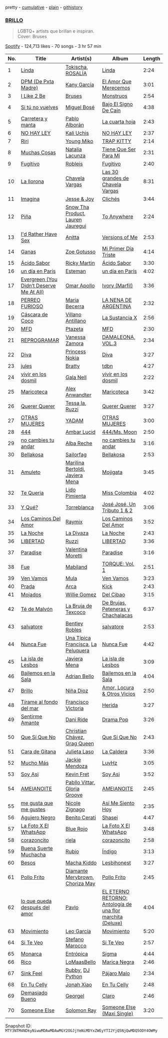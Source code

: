 pretty - [cumulative](/playlists/cumulative/37i9dQZF1DX2lenzaqw2vs.md) - [plain](/playlists/plain/37i9dQZF1DX2lenzaqw2vs) - [githistory](https://github.githistory.xyz/mackorone/spotify-playlist-archive/blob/main/playlists/plain/37i9dQZF1DX2lenzaqw2vs)

### [BRILLO](https://open.spotify.com/playlist/37i9dQZF1DX2lenzaqw2vs)

> LGBTQ+ artists que brillan e inspiran.<br/>Cover: Bruses

[Spotify](https://open.spotify.com/user/spotify) - 124,713 likes - 70 songs - 3 hr 57 min

| No. | Title | Artist(s) | Album | Length |
|---|---|---|---|---|
| 1 | [Linda](https://open.spotify.com/track/1ahCrpeTt94LL7y1aXw0Y8) | [Tokischa](https://open.spotify.com/artist/2p4aN0Uxkk3iT3HK0cJ2cJ), [ROSALÍA](https://open.spotify.com/artist/7ltDVBr6mKbRvohxheJ9h1) | [Linda](https://open.spotify.com/album/6rFyXU9FiGytyYqfbwYO09) | 2:24 |
| 2 | [DPM \(De Pxta Madre\)](https://open.spotify.com/track/4wJXlFV0oh88ktxE54uqKE) | [Kany García](https://open.spotify.com/artist/69UypehHabb68utzfjAVlV) | [El Amor Que Merecemos](https://open.spotify.com/album/3O3pfZQJpe6a7rvyoRtx9l) | 3:01 |
| 3 | [I Like 2 Be](https://open.spotify.com/track/7ilN3oN8goL5nJF6aA48zc) | [Bruses](https://open.spotify.com/artist/5bRLeMl4Tnozmg9wR1pY7y) | [Monstruos](https://open.spotify.com/album/5eBqDH63grduGAMyVGiYRe) | 2:54 |
| 4 | [Si tú no vuelves](https://open.spotify.com/track/1YFBO31kSEYo1DVkjSj8LG) | [Miguel Bosé](https://open.spotify.com/artist/7mWCSSOYqm4E9mB7V4ot6S) | [Bajo El Signo De Caín](https://open.spotify.com/album/3TNVefBL4j3T9Cr7XU232u) | 4:38 |
| 5 | [Carretera y manta](https://open.spotify.com/track/1tV4AlwNv9qM4snHDLUXbY) | [Pablo Alborán](https://open.spotify.com/artist/5M9Bb4adKAgrOFOhc05Y50) | [La cuarta hoja](https://open.spotify.com/album/2Iqhzdnwa1SlsTtqfQXWfn) | 2:43 |
| 6 | [NO HAY LEY](https://open.spotify.com/track/5enNYN3hDG4Dsey9WsF6TJ) | [Kali Uchis](https://open.spotify.com/artist/1U1el3k54VvEUzo3ybLPlM) | [NO HAY LEY](https://open.spotify.com/album/58bXMbR7x7k6ubKP7CyZpQ) | 2:37 |
| 7 | [Riri](https://open.spotify.com/track/13FHy6nHjXHbzHj1dZFB1G) | [Young Miko](https://open.spotify.com/artist/3qsKSpcV3ncke3hw52JSMB) | [TRAP KITTY](https://open.spotify.com/album/6Pd4PYQpNXE7z3Scyfv0AV) | 2:14 |
| 8 | [Muchas Cosas](https://open.spotify.com/track/1DHrUYdgRoAptl0DFOCyuj) | [Natalia Lacunza](https://open.spotify.com/artist/3Zs59sqZJ6fWQqWbRC8bOP) | [Tiene Que Ser Para Mí](https://open.spotify.com/album/2J5ARQTTYCX2j7WTDA6HKK) | 2:31 |
| 9 | [Fugitivo](https://open.spotify.com/track/6IWHrUE6laQtlobaAN0IKb) | [Robleis](https://open.spotify.com/artist/32AuV4BxATEf2i7YVhIjht) | [Fugitivo](https://open.spotify.com/album/1V0Tqj5kxCGZ4Fr6l32pVn) | 2:40 |
| 10 | [La llorona](https://open.spotify.com/track/21VxAmhZn3p0kdb0jXu4Ry) | [Chavela Vargas](https://open.spotify.com/artist/0WC6O2ZzUcDYvcmt2mGh8c) | [Las 30 grandes de Chavela Vargas](https://open.spotify.com/album/5PBV4NRJsndZpe2cbIejt2) | 8:31 |
| 11 | [Imagina](https://open.spotify.com/track/4Fe2oAGo6fmPVwBNkbEdw1) | [Jesse & Joy](https://open.spotify.com/artist/1mX1TWKpNxDSAH16LgDfiR) | [Clichés](https://open.spotify.com/album/1HX7p55GnAwv6kPb9m0Qs9) | 3:44 |
| 12 | [Piña](https://open.spotify.com/track/6Fdho6pm3GhNyA4TZajC2X) | [Snow Tha Product](https://open.spotify.com/artist/3p3jPcp8b7WL9XYj4xlsWj), [Lauren Jauregui](https://open.spotify.com/artist/3J0BpFVUc9LeOIVeN5uNhU) | [To Anywhere](https://open.spotify.com/album/0D0l81uLwVgMbS7DfaEh6V) | 2:24 |
| 13 | [I'd Rather Have Sex](https://open.spotify.com/track/5JKvoSM8KY9Cski1UvGcpa) | [Anitta](https://open.spotify.com/artist/7FNnA9vBm6EKceENgCGRMb) | [Versions of Me](https://open.spotify.com/album/2TPl41Riu1SDbHoxhCIo2D) | 2:53 |
| 14 | [Ganas](https://open.spotify.com/track/54JWFISolUGIbtNeANGp2B) | [Zoe Gotusso](https://open.spotify.com/artist/3XBw8ImFEo86mEB2dYh0vS) | [Mi Primer Día Triste](https://open.spotify.com/album/7IT0jjgh94QCM7Uyfn5Oyo) | 4:14 |
| 15 | [Ácido Sabor](https://open.spotify.com/track/0a2giOzEw6DnH2V9bt3GP3) | [Ricky Martin](https://open.spotify.com/artist/7slfeZO9LsJbWgpkIoXBUJ) | [Ácido Sabor](https://open.spotify.com/album/6VUd6HAFSkMyUYxe26MOSh) | 3:30 |
| 16 | [un día en París](https://open.spotify.com/track/4qGSb2elUwIqbe4Psomxxs) | [Esteman](https://open.spotify.com/artist/3ZtIhDSOuRkpDyqjx53X1R) | [un día en París](https://open.spotify.com/album/5yhz5asZRCa5dceBZBicmo) | 4:02 |
| 17 | [Evergreen \(You Didn’t Deserve Me At All\)](https://open.spotify.com/track/585Vv1qgZ4Brp7J3ARLEIj) | [Omar Apollo](https://open.spotify.com/artist/5FxD8fkQZ6KcsSYupDVoSO) | [Ivory \(Marfil\)](https://open.spotify.com/album/3ZexesAv5PN4RPMiEkOEXC) | 3:36 |
| 18 | [PERREO FURIOSO](https://open.spotify.com/track/2NAjBeyMUrba97IXdLVMqp) | [Maria Becerra](https://open.spotify.com/artist/1DxLCyH42yaHKGK3cl5bvG) | [LA NENA DE ARGENTINA](https://open.spotify.com/album/55onwkSIEu5gEXdiJ6ssFG) | 2:32 |
| 19 | [Cáscara de Coco](https://open.spotify.com/track/0IPoG1zyHibWHm3ACZdgBP) | [Villano Antillano](https://open.spotify.com/artist/1pi7nGhOM7PTHR5YEgXVGq) | [La Sustancia X](https://open.spotify.com/album/3vNcWxeBpYQJ9OkAcm3ch3) | 2:56 |
| 20 | [MFD](https://open.spotify.com/track/0jw9L7QvjqCavzMtquLKOS) | [Ptazeta](https://open.spotify.com/artist/5UN0rzL594mWY2RbOtZqIN) | [MFD](https://open.spotify.com/album/4Bor5SNuJ51FlsqaNcXAkF) | 2:30 |
| 21 | [REPROGRAMAR](https://open.spotify.com/track/2dvxBDC0XVxQDk584mjn0s) | [Vanessa Zamora](https://open.spotify.com/artist/3IZxs4ZukiitIk8vkAPAxC) | [DAMALEONA, VOL.3](https://open.spotify.com/album/3l2saSDzvDxeviPVDMNnzY) | 2:34 |
| 22 | [Diva](https://open.spotify.com/track/3DUkMATtjCLnic8KjPgx66) | [Princess Nokia](https://open.spotify.com/artist/6lay1nwbE6hTx1jivysUAL) | [Diva](https://open.spotify.com/album/2nOhBMGUd7zru4hDhlV1ih) | 3:27 |
| 23 | [jules](https://open.spotify.com/track/5FEcWUQNGBNuHtZnBqgxD3) | [Bratty](https://open.spotify.com/artist/0UTzLuwz9RvFOCnwAZjUxn) | [tdbn](https://open.spotify.com/album/4IYxAA0c0p5TBWlBdLdx5T) | 4:27 |
| 24 | [vivir en los dosmil](https://open.spotify.com/track/3WUlTT5mSRZNmPfbtkvwAS) | [Gala Nell](https://open.spotify.com/artist/4CVNESQIOFNvurriZVBarY) | [vivir en los dosmil](https://open.spotify.com/album/0XXM9pJOGUKNJHwiLkExak) | 2:22 |
| 25 | [Maricoteca](https://open.spotify.com/track/0QbsT7G5OJqieCARLwPZ2q) | [Alex Anwandter](https://open.spotify.com/artist/0M8uC0u1YRUGCieOKmQF02) | [Maricoteca](https://open.spotify.com/album/1iwN2HQCNED5Vm7mAbzVvu) | 3:42 |
| 26 | [Querer Querer](https://open.spotify.com/track/2iR2CH29Oya76P3cg99Ns2) | [Tessa Ia](https://open.spotify.com/artist/2Bo0gW1bqWSjD27xOcVtjg), [Ruzzi](https://open.spotify.com/artist/1hjFlLW9xl3RCn7IWPSmxY) | [Querer Querer](https://open.spotify.com/album/17sfERphTZkMfRkIzKFVHh) | 3:27 |
| 27 | [OTRAS MUJERES](https://open.spotify.com/track/3TPyzaMVYGZq6PV1J4kXBV) | [YADAM](https://open.spotify.com/artist/6JTZ3lKjLYsw1h5jDkwDhf) | [OTRAS MUJERES](https://open.spotify.com/album/7kjsiTEu2hzDx0ioEPhWkF) | 3:00 |
| 28 | [444](https://open.spotify.com/track/4IsGVklAFcRYhQwY3CtsgB) | [Ambar Lucid](https://open.spotify.com/artist/4nzV0hThyodYzrwksnS86G) | [444/Ms\. Moon](https://open.spotify.com/album/4XQ2sccEi11cw5EZZMA97Z) | 2:50 |
| 29 | [no cambies tu andar](https://open.spotify.com/track/4mhJ93BE0N4bpwsK2CO95J) | [Alba Reche](https://open.spotify.com/artist/4mkCQKEe89EI0kn0Q7tMyK) | [no cambies tu andar](https://open.spotify.com/album/69fEXzbm2cy7w4thRgsfj1) | 3:16 |
| 30 | [Bellakosa](https://open.spotify.com/track/3zmjT7DVb5s01CC8Iy8BlN) | [Sailorfag](https://open.spotify.com/artist/3YvJLKikEKjbzNBk9rfIKE) | [Bellakosa](https://open.spotify.com/album/5tUZWuzaD4vnLJRnH5zxPc) | 2:53 |
| 31 | [Amuleto](https://open.spotify.com/track/0mHrAGsrbfmQEBxmstxS21) | [Marilina Bertoldi](https://open.spotify.com/artist/1nm9PdmvzPXJmIlMOk5XLy), [Javiera Mena](https://open.spotify.com/artist/6c0qylj1D1gqcUUN2P8Ofp) | [Mojigata](https://open.spotify.com/album/5U8SvHu7gGsae0izVjA9QS) | 3:45 |
| 32 | [Te Queria](https://open.spotify.com/track/10Jr2PJeIMPYYRWsWximsP) | [Lido Pimienta](https://open.spotify.com/artist/1IdkKQ9CM1i0wygfxYV4Z3) | [Miss Colombia](https://open.spotify.com/album/6H6MZ54B5FLBLXXxWGEl7y) | 4:02 |
| 33 | [Y Qué?](https://open.spotify.com/track/7IimbpNYdLU9pG366Td4Tm) | [Torreblanca](https://open.spotify.com/artist/5sy13x4wGzkhvLeHr4HPEE) | [José José, Un Tributo 1 & 2](https://open.spotify.com/album/103zw9Qm9BRCdlb3mYsBOl) | 3:06 |
| 34 | [Los Caminos Del Amor](https://open.spotify.com/track/4fJ4xLmvXpFFNSjjA82Iym) | [Raymix](https://open.spotify.com/artist/0hHT2BH7XTm3ZdZb6CX064) | [Los Caminos Del Amor](https://open.spotify.com/album/6wFKtAwUCv2mkIbSquFCkH) | 3:52 |
| 35 | [La Noche](https://open.spotify.com/track/16N0HPDPu4xw42JrhY5gJn) | [La Divaza](https://open.spotify.com/artist/2BYegEOEQj3G3x6ltkFkZM) | [La Noche](https://open.spotify.com/album/3mcb8IqvIWkCpvp3XNFIiU) | 2:43 |
| 36 | [LIBERTAD](https://open.spotify.com/track/4bFfzFtW3B0kU23liGxvF6) | [Ruzzi](https://open.spotify.com/artist/1hjFlLW9xl3RCn7IWPSmxY) | [LIBERTAD](https://open.spotify.com/album/2pfIr8vef2H2EYjQJQwBym) | 3:36 |
| 37 | [Paradise](https://open.spotify.com/track/4W8k1VqecfTy4nOaHPc4cY) | [Valentina Moretti](https://open.spotify.com/artist/1smi39GfJBKzbFCPwogmRS) | [Paradise](https://open.spotify.com/album/3SYPjBFJeTW2sb4kMPQk6O) | 3:16 |
| 38 | [Fue](https://open.spotify.com/track/4NmkoTBB02LmKn8GdvOLUN) | [Mabiland](https://open.spotify.com/artist/2oXKVuZqDv85M1ynjVMp3J) | [TORQUE: Vol\. 1](https://open.spotify.com/album/1GTyjbV1GQXFWjOCDsmNne) | 2:51 |
| 39 | [Ven Vamos](https://open.spotify.com/track/0cHpCzglPxJodZNGM5DsRD) | [Mula](https://open.spotify.com/artist/7bWZkUZ5drGDoGAFhGoYGE) | [Ven Vamos](https://open.spotify.com/album/3E8idq0ECWEwgb8FpbZCdG) | 3:23 |
| 40 | [Prada](https://open.spotify.com/track/5MN4hnNta44Ezm2dfajQB0) | [Arca](https://open.spotify.com/artist/4SQdUpG4f7UbkJG3cJ2Iyj) | [Kick](https://open.spotify.com/album/7vG4sP0DjiSzPPihnuXnLL) | 2:43 |
| 41 | [Mojados](https://open.spotify.com/track/2x22qkx1iSxPd1FTdAyTv9) | [Willie Gomez](https://open.spotify.com/artist/0mj8A2Ovy8vOeLtzqrv8At) | [Del Cibao](https://open.spotify.com/album/0JGtdSzzQENX8urajcYIqG) | 3:15 |
| 42 | [Té de Malvón](https://open.spotify.com/track/3BYSoeWlqUgIwfY77C8VgE) | [La Bruja de Texcoco](https://open.spotify.com/artist/7gnuQGVeNQv0QTjZ5QLHpu) | [De Brujas, Peteneras y Chachalacas](https://open.spotify.com/album/1oqhkbPFH04GnzVwO3nFJX) | 6:37 |
| 43 | [salvatore](https://open.spotify.com/track/2j1rf8gz82mPSUFYtZL4VK) | [Bentley Robles](https://open.spotify.com/artist/2LOSfMfEVu8XgmHqwuixWT) | [salvatore](https://open.spotify.com/album/7kVT3L8cRYduktHOINNYgm) | 2:53 |
| 44 | [Nunca Fue](https://open.spotify.com/track/1yoDprcj9nMx1kq9ZRRsG5) | [Una Típica Francisca](https://open.spotify.com/artist/7mCCpnILGKRMZ4RCA9e4lG), [La Peluquera](https://open.spotify.com/artist/2Y8ZTw3lEypiF5jpINYgGr) | [Nunca Fue](https://open.spotify.com/album/0NexOUhIG5wHThaul9GwPG) | 4:42 |
| 45 | [La isla de Lesbos](https://open.spotify.com/track/4lAHrUyPkXB19777s2tBNR) | [Javiera Mena](https://open.spotify.com/artist/6c0qylj1D1gqcUUN2P8Ofp) | [La isla de Lesbos](https://open.spotify.com/album/41Q1mE9hPIXOPuKJlB15FO) | 3:09 |
| 46 | [Bailemos en la Sala](https://open.spotify.com/track/570Ct7gYSSC3bXiNkSFryX) | [Adrian Bello](https://open.spotify.com/artist/0ZwjmGhps2YvUMzB7ihFV8) | [Bailemos en la Sala](https://open.spotify.com/album/1AGFRwoIQhzXjkxAVEMn2W) | 4:04 |
| 47 | [Brillo](https://open.spotify.com/track/6AiM0XGlc0R03v2Z1wlTWn) | [Niña Dioz](https://open.spotify.com/artist/7G4N4GY4l0qHm1yflRvsQ0) | [Amor, Locura & Otros Vicios](https://open.spotify.com/album/3RM6JchSNTtRsZ8Do0iWRD) | 2:50 |
| 48 | [Tírame al fondo del mar](https://open.spotify.com/track/0rTdWwgFymyWztg0yctfLG) | [Francisco Victoria](https://open.spotify.com/artist/7IoWRnQriyj7YYLpvx00jv) | [Herida](https://open.spotify.com/album/3EjIOQ9uPmQtxXW1mGOhNq) | 3:27 |
| 49 | [Sentirme Amante](https://open.spotify.com/track/4XZxkvm2ZLGwVwD1KlxFev) | [Dani Ride](https://open.spotify.com/artist/3KKA5IFGqdkUw7i657IEL6) | [Drama Pop](https://open.spotify.com/album/6R4OZmoA8oEf2E2fyeUfkR) | 3:26 |
| 50 | [Que Sí Que No](https://open.spotify.com/track/4kQkOwwaJWWbLB83doQdlg) | [Christian Chávez](https://open.spotify.com/artist/0aMqt2uGLuHj4eI8oXgVzN), [Grag Queen](https://open.spotify.com/artist/6Q5YqxLl13ULqA5orHJotR) | [Que Sí Que No](https://open.spotify.com/album/0MDs2fahUHeddRisz4l0dF) | 2:43 |
| 51 | [Cara de Gitana](https://open.spotify.com/track/2xrpeQqyVNARu5ojQNSF6U) | [Julieta Laso](https://open.spotify.com/artist/3mrFrZjfujaOttNRpDD4Vk) | [La Caldera](https://open.spotify.com/album/4JjADR0Plz1NsDzxud6sgg) | 3:36 |
| 52 | [Mucho Más](https://open.spotify.com/track/4JOhfm15uy5ETZzfYJfrxS) | [Jackie Mendoza](https://open.spotify.com/artist/2ZIEeX505EvIuA10fNgnHa) | [LuvHz](https://open.spotify.com/album/6yBOev00UB9ZZVaspj00Wb) | 3:05 |
| 53 | [Soy Asi](https://open.spotify.com/track/7qYCZTW9lkTYqvmat6S3RJ) | [Kevin Fret](https://open.spotify.com/artist/2qljieCcALPZhtxYzQVLDM) | [Soy Asi](https://open.spotify.com/album/6LKhRfBpI3Osjue9OgxWUl) | 3:52 |
| 54 | [AMEIANOITE](https://open.spotify.com/track/3JeFqRhhI27DitFmQmdSzL) | [Pabllo Vittar](https://open.spotify.com/artist/6tzRZ39aZlNqlUzQlkuhDV), [Gloria Groove](https://open.spotify.com/artist/7rXMvXRnWHaSwnVvPeUUfw) | [AMEIANOITE](https://open.spotify.com/album/5D5BwY5BCQSV296xzalpXk) | 2:45 |
| 55 | [me gusta que me gustes](https://open.spotify.com/track/5gQvExQc6zyJnI11AoNJMM) | [Nicole Zignago](https://open.spotify.com/artist/1SflmlTg1rQ6pTBQ1CbWEP) | [Así Me Siento Hoy](https://open.spotify.com/album/0kefZe88v1Muy6YFe0adCe) | 2:35 |
| 56 | [Agujero Negro](https://open.spotify.com/track/2laXjXak21BkZS9UCSkK3S) | [Benito Cerati](https://open.spotify.com/artist/13QnAhCICgwMtr6HPWoRbH) | [Shasei](https://open.spotify.com/album/2XhRtmtUVkOsBsXtPZkNKi) | 4:47 |
| 57 | [La Foto X El WhatsApp](https://open.spotify.com/track/0K1Q1BotM1euCfc6AvpvWT) | [Blue Rojo](https://open.spotify.com/artist/4x9zOt693Z5NGiuxjOgFFJ) | [La Foto X El WhatsApp](https://open.spotify.com/album/0czDNz6Jlo6Zu7qUp6fjHI) | 3:48 |
| 58 | [corazoncito](https://open.spotify.com/track/3QwaKUFPO3CNJcTiWk0kfk) | [riela](https://open.spotify.com/artist/5K3Lwty6gv1gtuPn3gcf3A) | [corazoncito](https://open.spotify.com/album/5YYkBqPFlaJidU80jXYD9i) | 2:58 |
| 59 | [Buena Suerte Muchacha](https://open.spotify.com/track/2YY77lkRQXm4B4fdTHkrbO) | [Rubio](https://open.spotify.com/artist/79YjWaAoD88XGLETIsnnQV) | [Índigo](https://open.spotify.com/album/1JUFR4Qgot2SmMssrlsYNz) | 3:13 |
| 60 | [Besos](https://open.spotify.com/track/0WIOsnOOJlIDN095VDlSOk) | [Macha Kiddo](https://open.spotify.com/artist/5sMMzzTjQpX6z7gKVOVlIv) | [Lesbihonest](https://open.spotify.com/album/5C5rCLBjwHPNF112Xuea9t) | 3:27 |
| 61 | [Pollo Frito](https://open.spotify.com/track/1U1cDL3SgAG4CC6pcX7hSO) | [Diamante Merybrown](https://open.spotify.com/artist/4LRatXcWgcxuM1fLsn0eF9), [Choriza May](https://open.spotify.com/artist/5QUIkNOKPjTmTHpvPHfR0j) | [Pollo Frito](https://open.spotify.com/album/5WEXzemUJZ1adpjutb33Q5) | 2:45 |
| 62 | [lo que queda después del amor](https://open.spotify.com/track/1CceTFtIgX7vPVco9Fub6t) | [Pavlo](https://open.spotify.com/artist/5HkbqKHZAvQjhjkhYm6mp2) | [EL ETERNO RETORNO: Antología de una flor marchita \(Deluxe\)](https://open.spotify.com/album/0L9ebZXy9sK9W846lkYAMm) | 4:04 |
| 63 | [Movimiento](https://open.spotify.com/track/5Jm2A5PpuVdWEgB7TIFJfV) | [Leo García](https://open.spotify.com/artist/54YdJC33Ztc1CNIuodmyUb) | [Movimiento](https://open.spotify.com/album/4G1VYN0w6Pk82XUyCS82dE) | 5:20 |
| 64 | [Si Te Veo](https://open.spotify.com/track/5U76Sb5VwnXM6nTzrbrdxG) | [Stefano Marocco](https://open.spotify.com/artist/6T2Y9dnwLPTni627WUfLPp) | [Si Te Veo](https://open.spotify.com/album/2dgu0MYbE8tJXJCNTxxUW5) | 2:57 |
| 65 | [Monarca](https://open.spotify.com/track/2sX8WnUz2m9h9sWcpFVDBm) | [Entrópica](https://open.spotify.com/artist/2IunebW5WpbBHwXU5BBv08) | [Sigma](https://open.spotify.com/album/5pKjEUByReFjFH8vwiQNgb) | 4:44 |
| 66 | [Rico](https://open.spotify.com/track/5GlwKBk8AWxc7kgTqzmENH) | [LoMaasBello](https://open.spotify.com/artist/4q1yvWG9gjwwUM0Z51sIMK) | [Marica Negra](https://open.spotify.com/album/1a4Y3SfvpCcgwYyl7wcKtS) | 2:46 |
| 67 | [Sink Feel](https://open.spotify.com/track/2TLfVWcLhWVK4Jl4Dlx113) | [Rubby](https://open.spotify.com/artist/6iw4g0olqFqUdAGjkxjeAI), [DJ Python](https://open.spotify.com/artist/1LoZxxInSyuVFKSMAB4BPl) | [Pájaro Malo](https://open.spotify.com/album/2xZv0ov3TVEDQMfBxugoo9) | 2:34 |
| 68 | [En Tu Celly](https://open.spotify.com/track/0xDmH8yX5x3CHe35T2Wpln) | [Jonah Xiao](https://open.spotify.com/artist/5UNvujByAgIaKZRBP0GmrV) | [En Tu Celly](https://open.spotify.com/album/1Y6hXVzHU8cSDPjv1SFn26) | 2:48 |
| 69 | [Demasiado Bueno](https://open.spotify.com/track/63xWPyj9hdO0nupTCjvusY) | [Georgel](https://open.spotify.com/artist/0K8M0RUbeMZscUCj1Mb24j) | [Claro](https://open.spotify.com/album/6z4WRLPcQhk4LEYWKvbLAU) | 2:46 |
| 70 | [Someone Else](https://open.spotify.com/track/7qJ2WlwfwlhNnnncyz17Xv) | [Solomon Ray](https://open.spotify.com/artist/6bSsC4nmXp8XTMbTO4CnkV) | [Someone Else \(Maxi Single\)](https://open.spotify.com/album/6dOFvYCshx1YW9mQSi1g8l) | 3:20 |

Snapshot ID: `MTY3NTM4NDkyNiwwMDAwMDAwMGY2OGJjYmNiMDYxZWEyYTI2YjQ5NjQwMDQ5ODY4OWMy`
